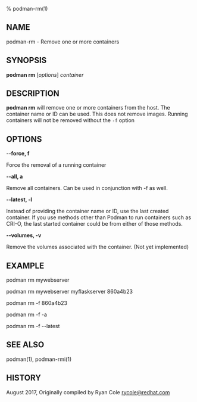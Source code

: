 % podman-rm(1)

## NAME
podman\-rm - Remove one or more containers

## SYNOPSIS
**podman rm** [*options*] *container*

## DESCRIPTION
**podman rm** will remove one or more containers from the host.  The container name or ID can be used.  This does not remove images.  Running containers will not be removed without the `-f` option

## OPTIONS

**--force, f**

Force the removal of a running container

**--all, a**

Remove all containers.  Can be used in conjunction with -f as well.

**--latest, -l**

Instead of providing the container name or ID, use the last created container. If you use methods other than Podman
to run containers such as CRI-O, the last started container could be from either of those methods.

**--volumes, -v**

Remove the volumes associated with the container. (Not yet implemented)

## EXAMPLE

podman rm mywebserver

podman rm mywebserver myflaskserver 860a4b23

podman rm -f 860a4b23

podman rm -f -a

podman rm -f --latest

## SEE ALSO
podman(1), podman-rmi(1)

## HISTORY
August 2017, Originally compiled by Ryan Cole <rycole@redhat.com>
